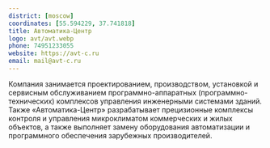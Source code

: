 ```yaml
---
district: [moscow]
coordinates: [55.594229, 37.741818]
title: Автоматика-Центр
logo: avt/avt.webp
phone: 74951233055
website: https://avt-c.ru
email: mail@avt-c.ru
---
```


Компания занимается проектированием, производством, установкой и сервисным обслуживанием программно-аппаратных (программно-технических) комплексов управления инженерными системами зданий. Также «Автоматика-Центр» разрабатывает прецизионные комплексы контроля и управления микроклиматом коммерческих и жилых объектов, а также выполняет замену оборудования автоматизации и программного обеспечения зарубежных производителей.
